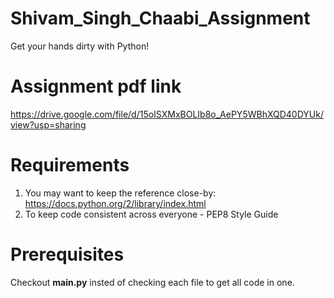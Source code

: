 # Shivam_Singh_Chaabi_Assignment
Get your hands dirty with Python!

# Assignment pdf link
https://drive.google.com/file/d/15oISXMxBOLIb8o_AePY5WBhXQD40DYUk/view?usp=sharing

# Requirements
1. You may want to keep the reference close-by: https://docs.python.org/2/library/index.html
2. To keep code consistent across everyone - PEP8 Style Guide

# Prerequisites
Checkout **main.py** insted of checking each file to get all code in one.
